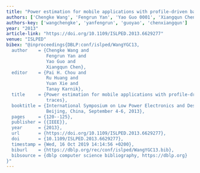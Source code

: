 ```yaml
---
title: "Power estimation for mobile applications with profile-driven battery traces"
authors: ['Chengke Wang', 'Fengrun Yan', 'Yao Guo 0001', 'Xiangqun Chen']
authors-key: ['wangchengke', 'yanfengrun', 'guoyao', 'chenxiangqun']
year: "2013"
article-link: "https://doi.org/10.1109/ISLPED.2013.6629277"
venue: "ISLPED"
bibex: "@inproceedings{DBLP:conf/islped/WangYGC13,
  author    = {Chengke Wang and
               Fengrun Yan and
               Yao Guo and
               Xiangqun Chen},
  editor    = {Pai H. Chou and
               Ru Huang and
               Yuan Xie and
               Tanay Karnik},
  title     = {Power estimation for mobile applications with profile-driven battery
               traces},
  booktitle = {International Symposium on Low Power Electronics and Design (ISLPED),
               Beijing, China, September 4-6, 2013},
  pages     = {120--125},
  publisher = {{IEEE}},
  year      = {2013},
  url       = {https://doi.org/10.1109/ISLPED.2013.6629277},
  doi       = {10.1109/ISLPED.2013.6629277},
  timestamp = {Wed, 16 Oct 2019 14:14:56 +0200},
  biburl    = {https://dblp.org/rec/conf/islped/WangYGC13.bib},
  bibsource = {dblp computer science bibliography, https://dblp.org}
}"
---
```

